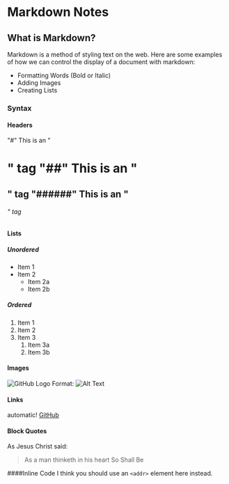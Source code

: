# Markdown Notes

## What is Markdown?
Markdown is a method of styling text on the web. Here are some examples of how we can control the display of a document with markdown:

  * Formatting Words (Bold or Italic)
  * Adding Images
  * Creating Lists
    
    
### Syntax
#### Headers 
"#" This is an "<h1>" tag
"##" This is an "<h2>" tag
"######" This is an "<h6>" tag
  
#### Lists
##### Unordered
* Item 1
* Item 2
  * Item 2a
  * Item 2b
  
##### Ordered
1. Item 1
1. Item 2
1. Item 3
   1. Item 3a
   1. Item 3b

#### Images
![GitHub Logo](/images/logo.png)
Format: ![Alt Text](url)
  
#### Links
automatic!
[GitHub](http://github.com)

#### Block Quotes
As Jesus Christ said:
> As a man thinketh in his heart
> So Shall Be
  
####Inline Code
I think you should use an
`<addr>` element here instead.
  
  
